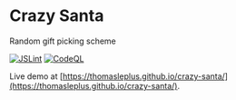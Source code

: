 # Crazy Santa

Random gift picking scheme

[![JSLint](https://github.com/thomasleplus/crazy-santa/workflows/JSLint/badge.svg)](https://github.com/thomasleplus/crazy-santa/actions?query=workflow:"JSLint")
[![CodeQL](https://github.com/thomasleplus/crazy-santa/workflows/CodeQL/badge.svg)](https://github.com/thomasleplus/crazy-santa/actions?query=workflow:"CodeQL")

Live demo at [https://thomasleplus.github.io/crazy-santa/](https://thomasleplus.github.io/crazy-santa/).
